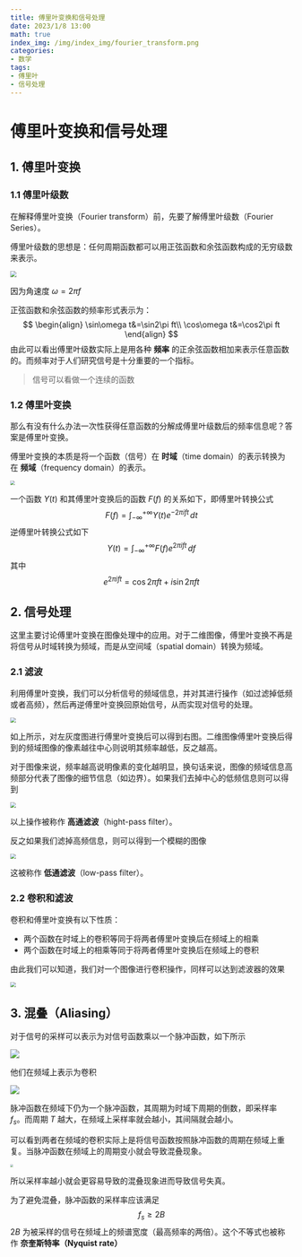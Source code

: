 ```yaml
---
title: 傅里叶变换和信号处理
date: 2023/1/8 13:00
math: true
index_img: /img/index_img/fourier_transform.png
categories:
- 数学
tags:
- 傅里叶
- 信号处理
---
```


# 傅里叶变换和信号处理

## 1. 傅里叶变换

### 1.1 傅里叶级数

在解释傅里叶变换（Fourier transform）前，先要了解傅里叶级数（Fourier Series）。

傅里叶级数的思想是：任何周期函数都可以用正弦函数和余弦函数构成的无穷级数来表示。

<img src="https://img.ashechol.top/picgo/fourier_series.png" style="zoom:70%;" />

因为角速度 $\omega=2\pi f$

正弦函数和余弦函数的频率形式表示为：
$$
\begin{align}
\sin\omega t&=\sin2\pi ft\\
\cos\omega t&=\cos2\pi ft
\end{align}
$$
由此可以看出傅里叶级数实际上是用各种 **频率** 的正余弦函数相加来表示任意函数的。而频率对于人们研究信号是十分重要的一个指标。

> 信号可以看做一个连续的函数

### 1.2 傅里叶变换

那么有没有什么办法一次性获得任意函数的分解成傅里叶级数后的频率信息呢？答案是傅里叶变换。

傅里叶变换的本质是将一个函数（信号）在 **时域**（time domain）的表示转换为在 **频域**（frequency domain）的表示。

<img src="https://img.ashechol.top/picgo/time_domain_and_frequency_domain.png" style="zoom:50%;" />

一个函数 $Y(t)$ 和其傅里叶变换后的函数 $F(f)$ 的关系如下，即傅里叶转换公式
$$
F(f)=\int^{+\infty}_{-\infty}Y(t)e^{-2\pi ift}\,dt
$$
逆傅里叶转换公式如下
$$
Y(t)=\int_{-\infty}^{+\infty}F(f)e^{2\pi ift}\,df
$$
其中
$$
e^{2\pi ift}=\cos2\pi ft+i\sin2\pi ft
$$

## 2. 信号处理

这里主要讨论傅里叶变换在图像处理中的应用。对于二维图像，傅里叶变换不再是将信号从时域转换为频域，而是从空间域（spatial domain）转换为频域。

### 2.1 滤波

利用傅里叶变换，我们可以分析信号的频域信息，并对其进行操作（如过滤掉低频或者高频），然后再逆傅里叶变换回原始信号，从而实现对信号的处理。

<img src="https://img.ashechol.top/picgo/image_processing_1.png" style="zoom:60%;" />

如上所示，对左灰度图进行傅里叶变换后可以得到右图。二维图像傅里叶变换后得到的频域图像的像素越往中心则说明其频率越低，反之越高。

对于图像来说，频率越高说明像素的变化越明显，换句话来说，图像的频域信息高频部分代表了图像的细节信息（如边界）。如果我们去掉中心的低频信息则可以得到

<img src="https://img.ashechol.top/picgo/image_processing_2.png" style="zoom:60%;" />

以上操作被称作 **高通滤波**（hight-pass filter）。

反之如果我们滤掉高频信息，则可以得到一个模糊的图像

<img src="https://img.ashechol.top/picgo/image_processing_3.png" style="zoom:60%;" />

这被称作 **低通滤波**（low-pass filter）。

### 2.2 卷积和滤波

卷积和傅里叶变换有以下性质：

* 两个函数在时域上的卷积等同于将两者傅里叶变换后在频域上的相乘
* 两个函数在时域上的相乘等同于将两者傅里叶变换后在频域上的卷积

由此我们可以知道，我们对一个图像进行卷积操作，同样可以达到滤波器的效果

<img src="https://img.ashechol.top/picgo/convolution_and_filter.png" style="zoom:60%;" />

## 3. 混叠（Aliasing）

对于信号的采样可以表示为对信号函数乘以一个脉冲函数，如下所示

![](https://img.ashechol.top/picgo/sampling_in_time_domain.png)

他们在频域上表示为卷积

![](https://img.ashechol.top/picgo/sampling_in_frequency_domain.png)

脉冲函数在频域下仍为一个脉冲函数，其周期为时域下周期的倒数，即采样率 $f_s$。而周期 $T$ 越大，在频域上采样率就会越小，其间隔就会越小。

可以看到两者在频域的卷积实际上是将信号函数按照脉冲函数的周期在频域上重复。当脉冲函数在频域上的周期变小就会导致混叠现象。

<img src="https://img.ashechol.top/picgo/signal_aliasing.png" style="zoom:30%;" />

所以采样率越小就会更容易导致的混叠现象进而导致信号失真。

为了避免混叠，脉冲函数的采样率应该满足
$$
f_s\geqslant 2B
$$
$2B$ 为被采样的信号在频域上的频谱宽度（最高频率的两倍）。这个不等式也被称作 **奈奎斯特率（Nyquist rate）**

